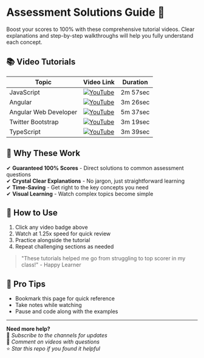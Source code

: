 # Assessment Solutions Guide 🚀

Boost your scores to 100% with these comprehensive tutorial videos. Clear explanations and step-by-step walkthroughs will help you fully understand each concept.

## 📚 Video Tutorials

| Topic        | Video Link                                                                 | Duration                          |
|--------------|----------------------------------------------------------------------------|--------------------------------------------|
| JavaScript   | [![YouTube](https://img.shields.io/badge/YouTube-Watch-red)](https://youtu.be/qIhsQiETTw0) | 2m 57sec |
| Angular      | [![YouTube](https://img.shields.io/badge/YouTube-Watch-red)](https://youtu.be/Oy2HWnEP-zs) | 3m 26sec |
| Angular Web Developer  | [![YouTube](https://img.shields.io/badge/YouTube-Watch-red)](https://youtu.be/Oy2HWnEP-zs?si=Vekh9DOoI52wZuWp) | 5m 37sec |
| Twitter Bootstrap    | [![YouTube](https://img.shields.io/badge/YouTube-Watch-red)](https://youtu.be/jk6vzNhhnVw) | 3m 19sec |
| TypeScript   | [![YouTube](https://img.shields.io/badge/YouTube-Watch-red)](https://youtu.be/UYEf7yNHYJY) | 3m 39sec |

## 💯 Why These Work

✔ **Guaranteed 100% Scores** - Direct solutions to common assessment questions  
✔ **Crystal Clear Explanations** - No jargon, just straightforward learning  
✔ **Time-Saving** - Get right to the key concepts you need  
✔ **Visual Learning** - Watch complex topics become simple  

## 🎯 How to Use
1. Click any video badge above
2. Watch at 1.25x speed for quick review
3. Practice alongside the tutorial
4. Repeat challenging sections as needed

> "These tutorials helped me go from struggling to top scorer in my class!" - Happy Learner

## 📌 Pro Tips
- Bookmark this page for quick reference
- Take notes while watching
- Pause and code along with the examples

---

**Need more help?**  
🔔 *Subscribe to the channels for updates*  
💬 *Comment on videos with questions*  
⭐ *Star this repo if you found it helpful*
